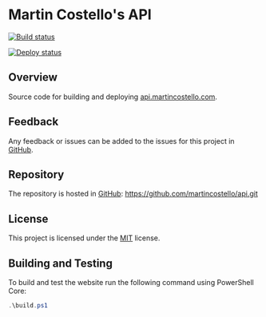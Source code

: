 # Martin Costello's API

[![Build status](https://github.com/martincostello/api/workflows/Build/badge.svg?branch=master&event=push)](https://github.com/martincostello/api/actions?query=workflow%3ABuild+branch%3Amaster+event%3Apush)

[![Deploy status](https://github.com/martincostello/api/workflows/deploy/badge.svg?branch=deploy&event=push)](https://github.com/martincostello/api/actions?query=workflow%3Adeploy+branch%3Adeploy+event%3Apush)

## Overview

Source code for building and deploying [api.martincostello.com](https://api.martincostello.com/).

## Feedback

Any feedback or issues can be added to the issues for this project in [GitHub](https://github.com/martincostello/api/issues).

## Repository

The repository is hosted in [GitHub](https://github.com/martincostello/api): https://github.com/martincostello/api.git

## License

This project is licensed under the [MIT](https://github.com/martincostello/api/blob/master/LICENSE) license.

## Building and Testing

To build and test the website run the following command using PowerShell Core:

```powershell
.\build.ps1
```
